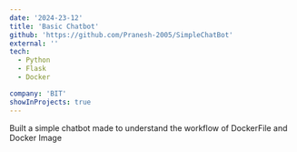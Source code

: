 ```yaml
---
date: '2024-23-12'
title: 'Basic Chatbot'
github: 'https://github.com/Pranesh-2005/SimpleChatBot'
external: ''
tech:
  - Python
  - Flask
  - Docker

company: 'BIT'
showInProjects: true
---
```


Built a simple chatbot made to understand the workflow of DockerFile and Docker Image
